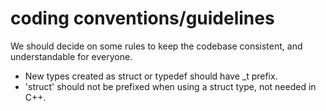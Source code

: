 # coding conventions/guidelines
We should decide on some rules to keep the codebase consistent, and understandable for everyone.


* New types created as struct or typedef should have _t prefix.
* 'struct' should not be prefixed when using a struct type, not needed in C++.

